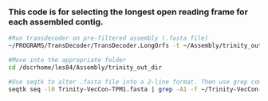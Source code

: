 ### This code is for selecting the longest open reading frame for each assembled contig. 

```bash
#Run transdecoder on pre-filtered assembly (.fasta file)
~/PROGRAMS/TransDecoder/TransDecoder.LongOrfs -t ~/Assembly/trinity_out_dir/Trinity.fasta

#Move into the appropriate folder
cd /dscrhome/les84/Assembly/trinity_out_dir

#Use seqtk to alter .fasta file into a 2-line format. Then use grep command to build new assembly from longest ORF list.
seqtk seq -l0 Trinity-VecCon-TPM1.fasta | grep -A1 -f ~/Trinity-VecCon-TPM1.fasta.transdecoder_dir/Uniq_IsoLongORF.list > ~/Assembly/trinity_out_dir/Trinity-VecCon-TPM1-LongORFS.fasta
```
